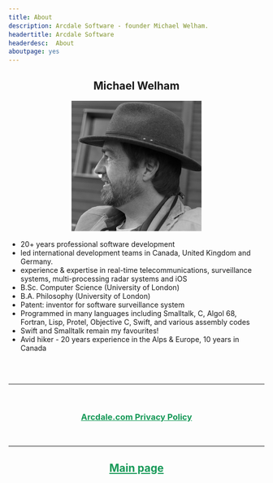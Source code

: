 ```yaml
---
title: About 
description: Arcdale Software - founder Michael Welham.
headertitle: Arcdale Software
headerdesc:  About
aboutpage: yes
---
```

<center> <h2>Michael Welham</h2> </center>

<p align="center">
  <img src="MLWweb.jpeg" alt="Michael Welham image"/>
</p>

- 20+ years professional software development
- led international development teams in Canada, United Kingdom and Germany.
- experience & expertise in real-time telecommunications, surveillance systems, multi-processing radar systems and iOS
- B.Sc. Computer Science (University of London)
- B.A. Philosophy (University of London)
- Patent: inventor for software surveillance system
- Programmed in many languages including Smalltalk, C, Algol 68, Fortran, Lisp, Protel, Objective C, Swift, and various assembly codes
- Swift and Smalltalk remain my favourites!
- Avid hiker - 20 years experience in the Alps & Europe, 10 years in Canada
<br>
<br>
<hr>
<br>
<h3  class="red-text" style="text-align: center;"><a href="../privacy-policy/arcdale.com.html" style="color:#159957">Arcdale.com  Privacy Policy</a></h3>
<br>
<hr>
<h2   style="text-align: center;">
<script>
    document.write('<a href="' + document.referrer + '">Go Back</a>');
</script>
</h2>
<h2   style="text-align: center;"><a href="/index.html" style="color:#159957">Main page</a></h2>



